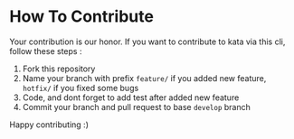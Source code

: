 # How To Contribute

Your contribution is our honor.  If you want to contribute to kata via this cli, follow these steps :
1.  Fork this repository
2.  Name your branch with prefix `feature/` if you added new feature, `hotfix/` if you fixed some bugs
3.  Code, and dont forget to add test after added new feature
4.  Commit your branch and pull request to base `develop` branch

Happy contributing :)

